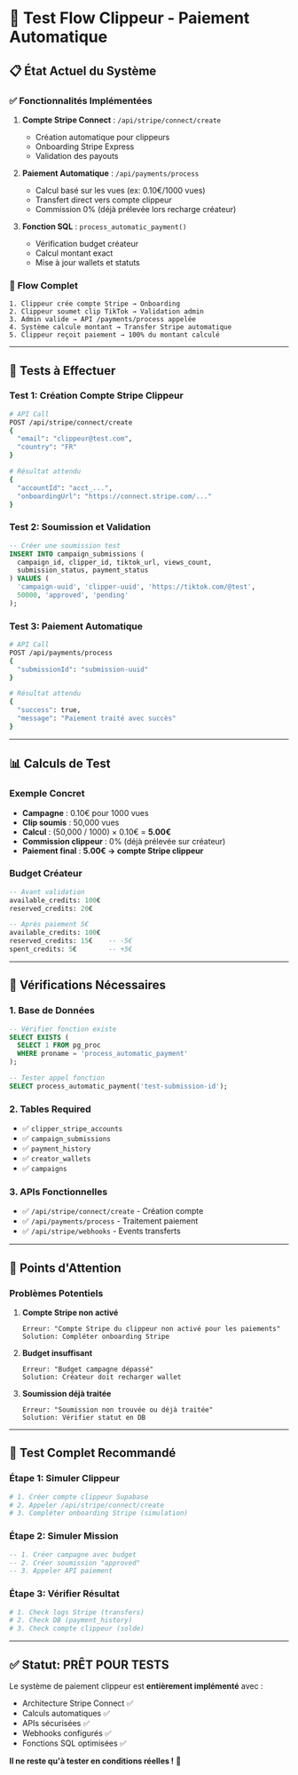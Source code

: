# 🧪 Test Flow Clippeur - Paiement Automatique

## 📋 **État Actuel du Système**

### ✅ **Fonctionnalités Implémentées**

1. **Compte Stripe Connect** : `/api/stripe/connect/create`
   - Création automatique pour clippeurs
   - Onboarding Stripe Express
   - Validation des payouts

2. **Paiement Automatique** : `/api/payments/process`
   - Calcul basé sur les vues (ex: 0.10€/1000 vues)
   - Transfert direct vers compte clippeur
   - Commission 0% (déjà prélevée lors recharge créateur)

3. **Fonction SQL** : `process_automatic_payment()`
   - Vérification budget créateur
   - Calcul montant exact
   - Mise à jour wallets et statuts

### 🔄 **Flow Complet**

```
1. Clippeur crée compte Stripe → Onboarding
2. Clippeur soumet clip TikTok → Validation admin
3. Admin valide → API /payments/process appelée
4. Système calcule montant → Transfer Stripe automatique
5. Clippeur reçoit paiement → 100% du montant calculé
```

---

## 🎯 **Tests à Effectuer**

### Test 1: Création Compte Stripe Clippeur

```bash
# API Call
POST /api/stripe/connect/create
{
  "email": "clippeur@test.com",
  "country": "FR"
}

# Résultat attendu
{
  "accountId": "acct_...",
  "onboardingUrl": "https://connect.stripe.com/..."
}
```

### Test 2: Soumission et Validation

```sql
-- Créer une soumission test
INSERT INTO campaign_submissions (
  campaign_id, clipper_id, tiktok_url, views_count,
  submission_status, payment_status
) VALUES (
  'campaign-uuid', 'clipper-uuid', 'https://tiktok.com/@test',
  50000, 'approved', 'pending'
);
```

### Test 3: Paiement Automatique

```bash
# API Call
POST /api/payments/process
{
  "submissionId": "submission-uuid"
}

# Résultat attendu
{
  "success": true,
  "message": "Paiement traité avec succès"
}
```

---

## 📊 **Calculs de Test**

### Exemple Concret

- **Campagne** : 0.10€ pour 1000 vues
- **Clip soumis** : 50,000 vues
- **Calcul** : (50,000 / 1000) × 0.10€ = **5.00€**
- **Commission clippeur** : 0% (déjà prélevée sur créateur)
- **Paiement final** : **5.00€ → compte Stripe clippeur**

### Budget Créateur

```sql
-- Avant validation
available_credits: 100€
reserved_credits: 20€

-- Après paiement 5€
available_credits: 100€  
reserved_credits: 15€    -- -5€
spent_credits: 5€        -- +5€
```

---

## 🔧 **Vérifications Nécessaires**

### 1. Base de Données

```sql
-- Vérifier fonction existe
SELECT EXISTS (
  SELECT 1 FROM pg_proc 
  WHERE proname = 'process_automatic_payment'
);

-- Tester appel fonction
SELECT process_automatic_payment('test-submission-id');
```

### 2. Tables Required

- ✅ `clipper_stripe_accounts` 
- ✅ `campaign_submissions`
- ✅ `payment_history`
- ✅ `creator_wallets`
- ✅ `campaigns`

### 3. APIs Fonctionnelles

- ✅ `/api/stripe/connect/create` - Création compte
- ✅ `/api/payments/process` - Traitement paiement
- ✅ `/api/stripe/webhooks` - Events transferts

---

## 🚨 **Points d'Attention**

### Problèmes Potentiels

1. **Compte Stripe non activé**
   ```
   Erreur: "Compte Stripe du clippeur non activé pour les paiements"
   Solution: Compléter onboarding Stripe
   ```

2. **Budget insuffisant**
   ```
   Erreur: "Budget campagne dépassé"
   Solution: Créateur doit recharger wallet
   ```

3. **Soumission déjà traitée**
   ```
   Erreur: "Soumission non trouvée ou déjà traitée"
   Solution: Vérifier statut en DB
   ```

---

## 🧪 **Test Complet Recommandé**

### Étape 1: Simuler Clippeur
```bash
# 1. Créer compte clippeur Supabase
# 2. Appeler /api/stripe/connect/create
# 3. Compléter onboarding Stripe (simulation)
```

### Étape 2: Simuler Mission
```sql
-- 1. Créer campagne avec budget
-- 2. Créer soumission "approved"
-- 3. Appeler API paiement
```

### Étape 3: Vérifier Résultat
```bash
# 1. Check logs Stripe (transfers)
# 2. Check DB (payment_history)
# 3. Check compte clippeur (solde)
```

---

## ✅ **Statut: PRÊT POUR TESTS**

Le système de paiement clippeur est **entièrement implémenté** avec :

- Architecture Stripe Connect ✅
- Calculs automatiques ✅  
- APIs sécurisées ✅
- Webhooks configurés ✅
- Fonctions SQL optimisées ✅

**Il ne reste qu'à tester en conditions réelles !** 🚀 